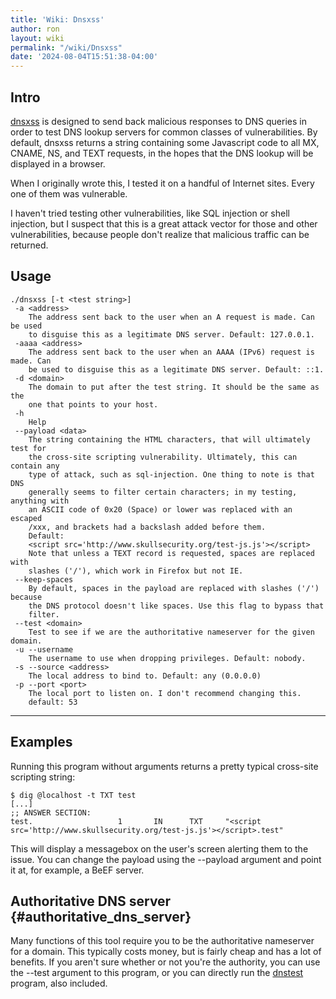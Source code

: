 ```yaml
---
title: 'Wiki: Dnsxss'
author: ron
layout: wiki
permalink: "/wiki/Dnsxss"
date: '2024-08-04T15:51:38-04:00'
---
```


## Intro

[dnsxss](dnsxss "wikilink") is designed to send back malicious responses to DNS queries in order to test DNS lookup servers for common classes of vulnerabilities. By default, dnsxss returns a string containing some Javascript code to all MX, CNAME, NS, and TEXT requests, in the hopes that the DNS lookup will be displayed in a browser.

When I originally wrote this, I tested it on a handful of Internet sites. Every one of them was vulnerable.

I haven\'t tried testing other vulnerabilities, like SQL injection or shell injection, but I suspect that this is a great attack vector for those and other vulnerabilities, because people don\'t realize that malicious traffic can be returned.

## Usage

    ./dnsxss [-t <test string>]
     -a <address>
        The address sent back to the user when an A request is made. Can be used
        to disguise this as a legitimate DNS server. Default: 127.0.0.1.
     -aaaa <address>
        The address sent back to the user when an AAAA (IPv6) request is made. Can
        be used to disguise this as a legitimate DNS server. Default: ::1.
     -d <domain>
        The domain to put after the test string. It should be the same as the
        one that points to your host.
     -h
        Help
     --payload <data>
        The string containing the HTML characters, that will ultimately test for
        the cross-site scripting vulnerability. Ultimately, this can contain any
        type of attack, such as sql-injection. One thing to note is that DNS
        generally seems to filter certain characters; in my testing, anything with
        an ASCII code of 0x20 (Space) or lower was replaced with an escaped
        /xxx, and brackets had a backslash added before them.
        Default:
        <script src='http://www.skullsecurity.org/test-js.js'></script>
        Note that unless a TEXT record is requested, spaces are replaced with
        slashes ('/'), which work in Firefox but not IE.
     --keep-spaces
        By default, spaces in the payload are replaced with slashes ('/') because
        the DNS protocol doesn't like spaces. Use this flag to bypass that
        filter.
     --test <domain>
        Test to see if we are the authoritative nameserver for the given domain.
     -u --username
        The username to use when dropping privileges. Default: nobody.
     -s --source <address>
        The local address to bind to. Default: any (0.0.0.0)
     -p --port <port>
        The local port to listen on. I don't recommend changing this.
        default: 53

------------------------------------------------------------------------

## Examples

Running this program without arguments returns a pretty typical cross-site scripting string:

    $ dig @localhost -t TXT test
    [...]
    ;; ANSWER SECTION:
    test.                   1       IN      TXT     "<script src='http://www.skullsecurity.org/test-js.js'></script>.test"

This will display a messagebox on the user\'s screen alerting them to the issue. You can change the payload using the \--payload argument and point it at, for example, a BeEF server.

## Authoritative DNS server {#authoritative_dns_server}

Many functions of this tool require you to be the authoritative nameserver for a domain. This typically costs money, but is fairly cheap and has a lot of benefits. If you aren\'t sure whether or not you\'re the authority, you can use the \--test argument to this program, or you can directly run the [dnstest](dnstest "wikilink") program, also included.
